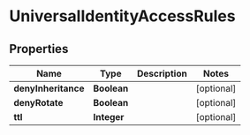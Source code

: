 

# UniversalIdentityAccessRules


## Properties

Name | Type | Description | Notes
------------ | ------------- | ------------- | -------------
**denyInheritance** | **Boolean** |  |  [optional]
**denyRotate** | **Boolean** |  |  [optional]
**ttl** | **Integer** |  |  [optional]



